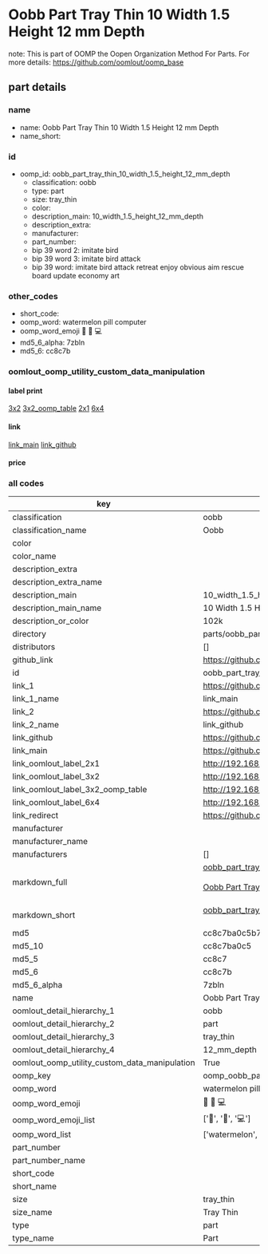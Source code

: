 # Oobb Part Tray Thin 10 Width 1.5 Height 12 mm Depth  

note: This is part of OOMP the Oopen Organization Method For Parts. For more details: https://github.com/oomlout/oomp_base

##  part details
  







### name
* name: Oobb Part Tray Thin 10 Width 1.5 Height 12 mm Depth
* name_short: 
### id
* oomp_id: oobb_part_tray_thin_10_width_1.5_height_12_mm_depth
  * classification: oobb
  * type: part
  * size: tray_thin
  * color: 
  * description_main: 10_width_1.5_height_12_mm_depth
  * description_extra: 
  * manufacturer: 
  * part_number: 
  * bip 39 word 2: imitate bird
  * bip 39 word 3: imitate bird attack
  * bip 39 word: imitate bird attack retreat enjoy obvious aim rescue board update economy art

### other_codes
* short_code: 
* oomp_word: watermelon pill computer
* oomp_word_emoji :watermelon: :pill: :computer:
* md5_6_alpha: 7zbln
* md5_6: cc8c7b






### oomlout_oomp_utility_custom_data_manipulation
#### label print
[3x2](http://192.168.1.245:1112/?label=oomp%207zbln)
[3x2_oomp_table](http://192.168.1.108:1112/?label=oomp%207zbln)
[2x1](http://192.168.1.242:1112/?label=oomp%207zbln)
[6x4](http://192.168.1.55:1112/?label=oomp%207zbln)    

#### link

[link_main](https://github.com/oomlout/oomlout_oomp_version_1_messy/tree/main/parts/oobb_part_tray_thin_10_width_1.5_height_12_mm_depth) [link_github](https://github.com/oomlout/oomlout_oomp_version_1_messy/tree/main/parts/oobb_part_tray_thin_10_width_1.5_height_12_mm_depth)                             

#### price







### all codes 
| key | value |  
| --- | --- |  
| classification | oobb |  
| classification_name | Oobb |  
| color |  |  
| color_name |  |  
| description_extra |  |  
| description_extra_name |  |  
| description_main | 10_width_1.5_height_12_mm_depth |  
| description_main_name | 10 Width 1.5 Height 12 mm Depth |  
| description_or_color | 102k |  
| directory | parts/oobb_part_tray_thin_10_width_1.5_height_12_mm_depth |  
| distributors | [] |  
| github_link | https://github.com/oomlout/oomlout_oomp_part_src/tree/main/parts/oobb_part_tray_thin_10_width_1.5_height_12_mm_depth |  
| id | oobb_part_tray_thin_10_width_1.5_height_12_mm_depth |  
| link_1 | https://github.com/oomlout/oomlout_oomp_version_1_messy/tree/main/parts/oobb_part_tray_thin_10_width_1.5_height_12_mm_depth |  
| link_1_name | link_main |  
| link_2 | https://github.com/oomlout/oomlout_oomp_version_1_messy/tree/main/parts/oobb_part_tray_thin_10_width_1.5_height_12_mm_depth |  
| link_2_name | link_github |  
| link_github | https://github.com/oomlout/oomlout_oomp_version_1_messy/tree/main/parts/oobb_part_tray_thin_10_width_1.5_height_12_mm_depth |  
| link_main | https://github.com/oomlout/oomlout_oomp_version_1_messy/tree/main/parts/oobb_part_tray_thin_10_width_1.5_height_12_mm_depth |  
| link_oomlout_label_2x1 | http://192.168.1.242:1112/?label=oomp%207zbln |  
| link_oomlout_label_3x2 | http://192.168.1.245:1112/?label=oomp%207zbln |  
| link_oomlout_label_3x2_oomp_table | http://192.168.1.108:1112/?label=oomp%207zbln |  
| link_oomlout_label_6x4 | http://192.168.1.55:1112/?label=oomp%207zbln |  
| link_redirect | https://github.com/oomlout/oomlout_oomp_version_1_messy/tree/main/parts/oobb_part_tray_thin_10_width_1.5_height_12_mm_depth |  
| manufacturer |  |  
| manufacturer_name |  |  
| manufacturers | [] |  
| markdown_full | [oobb_part_tray_thin_10_width_1.5_height_12_mm_depth](none)<br>[](none)<br>[Oobb Part Tray Thin 10 Width 1.5 Height 12 Mm Depth](none)<br><br> |  
| markdown_short | [oobb_part_tray_thin_10_width_1.5_height_12_mm_depth](none)<br><br> |  
| md5 | cc8c7ba0c5b720aa62a55b801cc5a38b |  
| md5_10 | cc8c7ba0c5 |  
| md5_5 | cc8c7 |  
| md5_6 | cc8c7b |  
| md5_6_alpha | 7zbln |  
| name | Oobb Part Tray Thin 10 Width 1.5 Height 12 mm Depth |  
| oomlout_detail_hierarchy_1 | oobb |  
| oomlout_detail_hierarchy_2 | part |  
| oomlout_detail_hierarchy_3 | tray_thin |  
| oomlout_detail_hierarchy_4 | 12_mm_depth |  
| oomlout_oomp_utility_custom_data_manipulation | True |  
| oomp_key | oomp_oobb_part_tray_thin_10_width_1.5_height_12_mm_depth |  
| oomp_word | watermelon pill computer |  
| oomp_word_emoji | :watermelon: :pill: :computer: |  
| oomp_word_emoji_list | [':watermelon:', ':pill:', ':computer:'] |  
| oomp_word_list | ['watermelon', 'pill', 'computer'] |  
| part_number |  |  
| part_number_name |  |  
| short_code |  |  
| short_name |  |  
| size | tray_thin |  
| size_name | Tray Thin |  
| type | part |  
| type_name | Part |  
